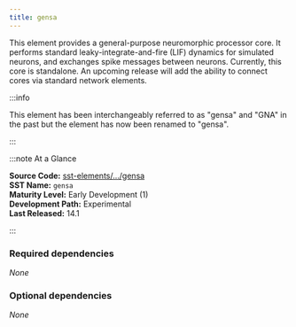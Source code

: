 ```yaml
---
title: gensa
---
```


This element provides a general-purpose neuromorphic processor core. It performs standard leaky-integrate-and-fire (LIF) dynamics for simulated neurons, and exchanges spike messages between neurons. Currently, this core is standalone. An upcoming release will add the ability to connect cores via standard network elements.

:::info

This element has been interchangeably referred to as "gensa" and "GNA" in the past but the element has now been renamed to "gensa".

:::

:::note At a Glance

**Source Code:** [sst-elements/.../gensa](https://github.com/sstsimulator/sst-elements/tree/master/src/sst/elements/gensa) &nbsp;  
**SST Name:** `gensa` &nbsp;  
**Maturity Level:** Early Development (1) &nbsp;  
**Development Path:** Experimental &nbsp;   
**Last Released:** 14.1

:::

### Required dependencies
*None*

### Optional dependencies
*None*
